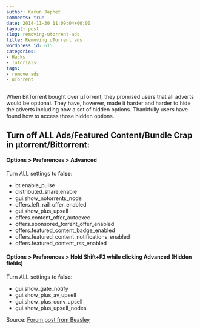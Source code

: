 ```yaml
---
author: Karun Japhet
comments: true
date: 2014-11-30 11:09:04+00:00
layout: post
slug: removing-utorrent-ads
title: Removing uTorrent ads
wordpress_id: 615
categories:
- Hacks
- Tutorials
tags:
- remove ads
- uTorrent
---
```


When BitTorrent bought over μTorrent, they promised users that all adverts would be optional. They have, however, made it harder and harder to hide the adverts including now a set of hidden options. Thankfully users have found how to access those hidden options.

## Turn off ALL Ads/Featured Content/Bundle Crap in μtorrent/Bittorrent:

#### Options > Preferences > Advanced

Turn ALL settings to **false**:

* bt.enable_pulse
* distributed_share.enable
* gui.show_notorrents_node
* offers.left_rail_offer_enabled
* gui.show_plus_upsell
* offers.content_offer_autoexec
* offers.sponsored_torrent_offer_enabled
* offers.featured_content_badge_enabled
* offers.featured_content_notifications_enabled
* offers.featured_content_rss_enabled

#### Options > Preferences > Hold Shift+F2 while clicking Advanced (Hidden fields)

Turn ALL settings to **false**:

* gui.show_gate_notify
* gui.show_plus_av_upsell
* gui.show_plus_conv_upsell
* gui.show_plus_upsell_nodes

Source: [Forum post from Beasley](http://forum.utorrent.com/topic/81421-321-how-to-turn-off-ads-except-for-the-silly-upgrade-banner/page-3#entry496240)
